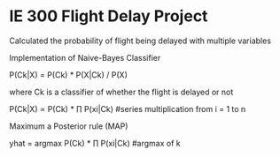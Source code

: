 # IE 300 Flight Delay Project


Calculated the probability of flight being delayed with multiple variables


Implementation of Naive-Bayes Classifier 


P(Ck|X) = P(Ck) * P(X|Ck) / P(X)

where Ck is a classifier of whether the flight is delayed or not

P(Ck|X) ∝ P(Ck) * ∏ P(xi|Ck) #series multiplication from i = 1 to n


Maximum a Posterior rule (MAP)

yhat = argmax P(Ck) * ∏ P(xi|Ck) #argmax of k

